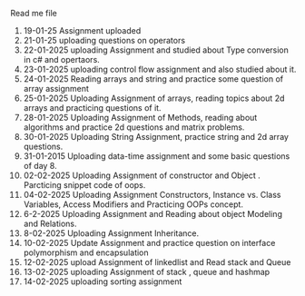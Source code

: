 Read me file
1. 19-01-25 Assignment uploaded
2. 21-01-25 uploading questions on operators
3. 22-01-2025 uploading Assignment and studied about Type conversion in c# and opertaors.
4. 23-01-2025 uploading control flow assignment and also studied about it.
5. 24-01-2025 Reading arrays and string and practice some question of array assignment
6. 25-01-2025 Uploading Assignment of arrays, reading topics about 2d arrays and practicing questions of it.
7. 28-01-2025 Uploading Assignment of Methods, reading about algorithms and practice 2d questions and matrix problems.
8. 30-01-2025 Uploading String Assignment, practice string and 2d array questions.
9. 31-01-2015 Uploading data-time assignment and some basic questions of day 8.
10. 02-02-2025 Uploading Assignment of constructor and Object . Parcticing snippet code of oops.
11. 04-02-2025 Uploading Assignment Constructors, Instance vs. Class Variables, Access Modifiers and Practicing OOPs concept.
12. 6-2-2025 Uploading Assignment and Reading about object Modeling and Relations.
13. 8-02-2025 Uploading Assignment Inheritance.
14. 10-02-2025 Update Assignment and practice question on interface polymorphism and encapsulation
15. 12-02-2025 upload Assignment of linkedlist and Read stack and Queue
16. 13-02-2025 uploading Assignment of stack , queue and hashmap
17. 14-02-2025 uploading sorting assignment 
